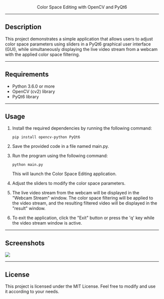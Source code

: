 <p align="center">Color Space Editing with OpenCV and PyQt6</p>
<hr>

## Description
This project demonstrates a simple application that allows users to adjust color space parameters using sliders in a PyQt6 graphical user interface (GUI), while simultaneously displaying the live video stream from a webcam with the applied color space filtering.

<hr>

## Requirements
- Python 3.6.0 or more
- OpenCV (cv2) library
- PyQt6 library
<hr>

## Usage

1. Install the required dependencies by running the following command:

   ```shell
   pip install opencv-python PyQt6
2. Save the provided code in a file named main.py.
3. Run the program using the following command:
   ```shell
   python main.py
   ``` 
    This will launch the Color Space Editing application.
4. Adjust the sliders to modify the color space parameters.
5. The live video stream from the webcam will be displayed in the "Webcam Stream" window. The color space filtering will be applied to the video stream, and the resulting filtered video will be displayed in the "result" window.
6. To exit the application, click the "Exit" button or press the 'q' key while the video stream window is active.
<hr>

## Screenshots
<img src="https://github.com/mohamed-zakariya/Skyxperts/blob/mohamed-zakariya/Main/task%202/pics/Untitled.png">
<hr>

## License
This project is licensed under the MIT License. Feel free to modify and use it according to your needs.
